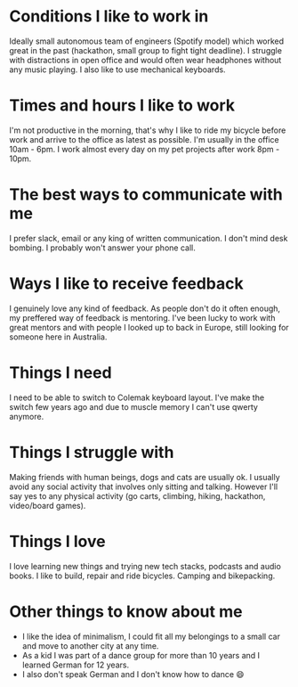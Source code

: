 # Conditions I like to work in
Ideally small autonomous team of engineers (Spotify model) which worked great in the past (hackathon, small group to fight tight deadline). I struggle with distractions in open office and would often wear headphones without any music playing. I also like to use mechanical keyboards.
# Times and hours I like to work
I'm not productive in the morning, that's why I like to ride my bicycle before work and arrive to the office as latest as possible. I'm usually in the office 10am - 6pm. I work almost every day on my pet projects after work 8pm - 10pm.
# The best ways to communicate with me
I prefer slack, email or any king of written communication. I don't mind desk bombing. I probably won't answer your phone call.
# Ways I like to receive feedback
I genuinely love any kind of feedback. As people don't do it often enough, my preffered way of feedback is mentoring. I've been lucky to work with great mentors and with people I looked up to back in Europe, still looking for someone here in Australia.
# Things I need
I need to be able to switch to Colemak keyboard layout. I've make the switch few years ago and due to muscle memory I can't use qwerty anymore.
# Things I struggle with
Making friends with human beings, dogs and cats are usually ok. I usually avoid any social activity that involves only sitting and talking. However I'll say yes to any physical activity (go carts, climbing, hiking, hackathon, video/board games).
# Things I love
I love learning new things and trying new tech stacks, podcasts and audio books. I like to build, repair and ride bicycles. Camping and bikepacking.
# Other things to know about me
- I like the idea of minimalism, I could fit all my belongings to a small car and move to another city at any time.
- As a kid I was part of a dance group for more than 10 years and I learned German for 12 years.
- I also don't speak German and I don't know how to dance 😄